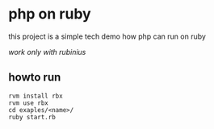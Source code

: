 # php on ruby
this project is a simple tech demo how php can run on ruby

*work only with rubinius*

## howto run
    rvm install rbx
    rvm use rbx
    cd exaples/<name>/
    ruby start.rb

